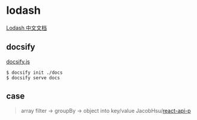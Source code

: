 # lodash

[Lodash 中文文档](https://www.lodashjs.com/docs/latest)

## docsify

[docsify.js](https://docsify.js.org/#/zh-cn/quickstart)

`$ docsify init ./docs`  
`$ docsify serve docs`

## case

> array filter -> groupBy -> object into key/value
 JacobHsu/[react-api-p](https://github.com/JacobHsu/react-api-p)